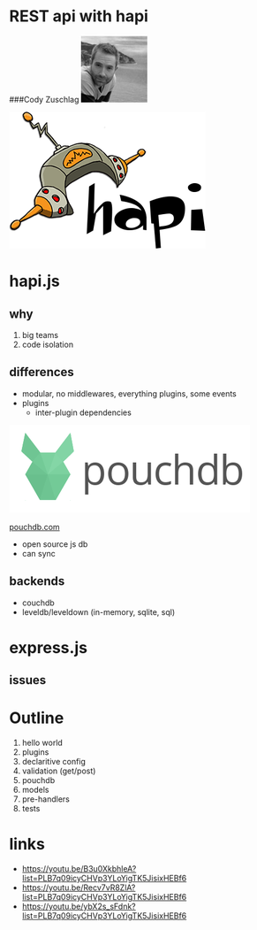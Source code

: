 # REST api with hapi

###Cody Zuschlag
![cody](images/cody1_bw_100px.jpg)



![hapi logo](images/hapi.png)

# hapi.js


## why

1. big teams
2. code isolation


## differences

* modular, no middlewares, everything plugins, some events
* plugins
  * inter-plugin dependencies



![pouchdb logo](images/pouchdb.png)

[pouchdb.com](pouchdb.com)

* open source js db
* can sync


## backends
* couchdb
* leveldb/leveldown (in-memory, sqlite, sql)



# express.js

## issues



# Outline
1. hello world
2. plugins
3. declaritive config
4. validation (get/post)
5. pouchdb
6. models
7. pre-handlers
8. tests



# links

* https://youtu.be/B3u0XkbhleA?list=PLB7q09icyCHVp3YLoYigTK5JisixHEBf6
* https://youtu.be/Recv7vR8ZlA?list=PLB7q09icyCHVp3YLoYigTK5JisixHEBf6
* https://youtu.be/ybX2s_sFdnk?list=PLB7q09icyCHVp3YLoYigTK5JisixHEBf6
